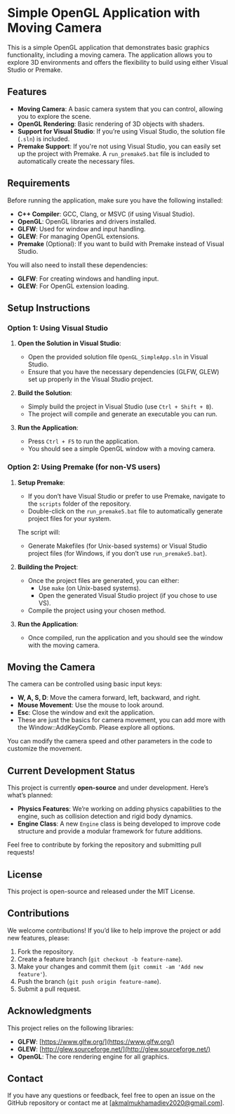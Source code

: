 # Simple OpenGL Application with Moving Camera

This is a simple OpenGL application that demonstrates basic graphics functionality, including a moving camera. The application allows you to explore 3D environments and offers the flexibility to build using either Visual Studio or Premake.

## Features
- **Moving Camera**: A basic camera system that you can control, allowing you to explore the scene.
- **OpenGL Rendering**: Basic rendering of 3D objects with shaders.
- **Support for Visual Studio**: If you’re using Visual Studio, the solution file (`.sln`) is included.
- **Premake Support**: If you're not using Visual Studio, you can easily set up the project with Premake. A `run_premake5.bat` file is included to automatically create the necessary files.

## Requirements

Before running the application, make sure you have the following installed:

- **C++ Compiler**: GCC, Clang, or MSVC (if using Visual Studio).
- **OpenGL**: OpenGL libraries and drivers installed.
- **GLFW**: Used for window and input handling.
- **GLEW**: For managing OpenGL extensions.
- **Premake** (Optional): If you want to build with Premake instead of Visual Studio.

You will also need to install these dependencies:
- **GLFW**: For creating windows and handling input.
- **GLEW**: For OpenGL extension loading.

## Setup Instructions

### Option 1: Using Visual Studio

1. **Open the Solution in Visual Studio**:
   - Open the provided solution file `OpenGL_SimpleApp.sln` in Visual Studio.
   - Ensure that you have the necessary dependencies (GLFW, GLEW) set up properly in the Visual Studio project.

2. **Build the Solution**:
   - Simply build the project in Visual Studio (use `Ctrl + Shift + B`).
   - The project will compile and generate an executable you can run.

3. **Run the Application**:
   - Press `Ctrl + F5` to run the application.
   - You should see a simple OpenGL window with a moving camera.

### Option 2: Using Premake (for non-VS users)

1. **Setup Premake**:
   - If you don’t have Visual Studio or prefer to use Premake, navigate to the `scripts` folder of the repository.
   - Double-click on the `run_premake5.bat` file to automatically generate project files for your system.
   
   The script will:
   - Generate Makefiles (for Unix-based systems) or Visual Studio project files (for Windows, if you don’t use `run_premake5.bat`).

2. **Building the Project**:
   - Once the project files are generated, you can either:
     - Use `make` (on Unix-based systems).
     - Open the generated Visual Studio project (if you chose to use VS).
   - Compile the project using your chosen method.

3. **Run the Application**:
   - Once compiled, run the application and you should see the window with the moving camera.

## Moving the Camera

The camera can be controlled using basic input keys:

- **W, A, S, D**: Move the camera forward, left, backward, and right.
- **Mouse Movement**: Use the mouse to look around.
- **Esc**: Close the window and exit the application.
- These are just the basics for camera movement, you can add more with the Window::AddKeyComb. Please explore all options.

You can modify the camera speed and other parameters in the code to customize the movement.

## Current Development Status

This project is currently **open-source** and under development. Here’s what’s planned:

- **Physics Features**: We’re working on adding physics capabilities to the engine, such as collision detection and rigid body dynamics.
- **Engine Class**: A new `Engine` class is being developed to improve code structure and provide a modular framework for future additions.

Feel free to contribute by forking the repository and submitting pull requests!

## License

This project is open-source and released under the MIT License.

## Contributions

We welcome contributions! If you’d like to help improve the project or add new features, please:

1. Fork the repository.
2. Create a feature branch (`git checkout -b feature-name`).
3. Make your changes and commit them (`git commit -am 'Add new feature'`).
4. Push the branch (`git push origin feature-name`).
5. Submit a pull request.

## Acknowledgments

This project relies on the following libraries:

- **GLFW**: [https://www.glfw.org/](https://www.glfw.org/)
- **GLEW**: [http://glew.sourceforge.net/](http://glew.sourceforge.net/)
- **OpenGL**: The core rendering engine for all graphics.

## Contact

If you have any questions or feedback, feel free to open an issue on the GitHub repository or contact me at [akmalmukhamadiev2020@gmail.com].


